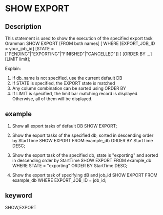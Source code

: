 # SHOW EXPORT
## Description
This statement is used to show the execution of the specified export task
Grammar:
SHOW EXPORT
[FROM both names]
[
WHERE
[EXPORT_JOB_ID = your_job_id]
[STATE = ["PENDING"|"EXPORTING"|"FINISHED"|"CANCELLED"]]
]
[ORDER BY ...]
[LIMIT limit];

Explain:
1) If db_name is not specified, use the current default DB
2) If STATE is specified, the EXPORT state is matched
3) Any column combination can be sorted using ORDER BY
4) If LIMIT is specified, the limit bar matching record is displayed. Otherwise, all of them will be displayed.

## example
1. Show all export tasks of default DB
SHOW EXPORT;

2. Show the export tasks of the specified db, sorted in descending order by StartTime
SHOW EXPORT FROM example_db ORDER BY StartTime DESC;

3. Show the export task of the specified db, state is "exporting" and sorted in descending order by StartTime
SHOW EXPORT FROM example_db WHERE STATE = "exporting" ORDER BY StartTime DESC;

4. Show the export task of specifying dB and job_id
SHOW EXPORT FROM example_db WHERE EXPORT_JOB_ID = job_id;

## keyword
SHOW,EXPORT

